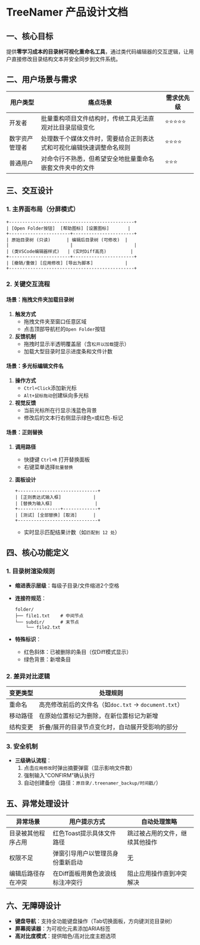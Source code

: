 # TreeNamer 产品设计文档

## 一、核心目标

提供**零学习成本的目录树可视化重命名工具**，通过类代码编辑器的交互逻辑，让用户直接修改目录结构文本并安全同步到文件系统。

## 二、用户场景与需求

| 用户类型           | 痛点场景                                                                 | 需求优先级 |
|--------------------|--------------------------------------------------------------------------|------------|
| 开发者             | 批量重构项目文件结构时，传统工具无法直观对比目录层级变化                 | ⭐⭐⭐⭐⭐     |
| 数字资产管理者     | 处理数千个媒体文件时，需要结合正则表达式和可视化编辑快速调整命名规则     | ⭐⭐⭐⭐      |
| 普通用户           | 对命令行不熟悉，但希望安全地批量重命名嵌套文件夹中的文件                 | ⭐⭐⭐       |

## 三、交互设计

### 1. 主界面布局（分屏模式）

```plaintext
+-----------------------------------------------+
| [Open Folder按钮]  [帮助图标] [设置图标]       |
+-----------------------+-----------------------+
| 原始目录树 (只读)      | 编辑后目录树 (可修改)  |
|                       |                       |
| (类VSCode编辑器样式)   | (实时Diff高亮)         |
+-----------------------+-----------------------+
| [撤销/重做] [应用修改] [导出为脚本]            |
+-----------------------------------------------+
```

### 2. 关键交互流程

#### 场景：拖拽文件夹加载目录树

1. **触发方式**  
   - 拖拽文件夹至窗口任意区域
   - 点击顶部导航栏的`Open Folder`按钮
2. **反馈机制**  
   - 拖拽时显示半透明覆盖层（含`松开以加载`提示）
   - 加载大型目录时显示进度条和文件计数

#### 场景：多光标编辑文件名

1. **操作方式**  
   - `Ctrl+Click`添加新光标
   - `Alt+鼠标拖动`创建纵向多光标
2. **视觉反馈**  
   - 当前光标所在行显示浅蓝色背景
   - 修改后的文本行右侧显示绿色`+`或红色`-`标记

#### 场景：正则替换

1. **调用路径**  
   - 快捷键 `Ctrl+R` 打开替换面板
   - 右键菜单选择`批量替换`
2. **面板设计**  

   ```plaintext
   +------------------------------+
   | [正则表达式输入框]            |
   | [替换为输入框]                |
   +----------------+-------------+
   | [测试] [全部替换] [取消]      |
   +------------------------------+
   ```

   - 实时显示匹配结果计数（如`匹配到 12 处`）

## 四、核心功能定义

### 1. 目录树渲染规则

- **缩进表示层级**：每级子目录/文件缩进2个空格
- **连接符规范**：

  ```plaintext
  folder/
  ├── file1.txt    # 中间节点
  └── subdir/      # 末节点
      └── file2.txt
  ```

- **特殊标识**：
  - 红色斜体：已被删除的条目（仅Diff模式显示）
  - 绿色背景：新增条目

### 2. 差异对比逻辑

| 变更类型 | 处理规则                                                                 |
|----------|--------------------------------------------------------------------------|
| 重命名   | 高亮修改前后的文件名（如`doc.txt` → `document.txt`）                     |
| 移动路径 | 在原始位置标记为删除，在新位置标记为新增                                 |
| 结构变更 | 折叠/展开的目录节点变化时，自动展开受影响的部分                          |

### 3. 安全机制

- **三级确认流程**：
  1. 点击`应用修改`时弹出摘要弹窗（显示影响文件数）
  2. 强制输入"CONFIRM"确认执行
  3. 自动创建备份（路径：`原目录/.treenamer_backup/时间戳/`）

## 五、异常处理设计

| 异常场景               | 用户提示方式                          | 自动处理策略                     |
|------------------------|---------------------------------------|----------------------------------|
| 目录被其他程序占用     | 红色Toast提示具体文件路径            | 跳过被占用的文件，继续其他操作   |
| 权限不足               | 弹窗引导用户以管理员身份重新启动      | 无                               |
| 编辑后路径存在冲突     | 在Diff面板用黄色波浪线标注冲突行      | 阻止应用操作直到冲突解决         |

## 六、无障碍设计

- **键盘导航**：支持全功能键盘操作（Tab切换面板，方向键浏览目录树）
- **屏幕阅读器**：为可视化元素添加ARIA标签
- **高对比度模式**：提供暗色/高对比度主题选项
